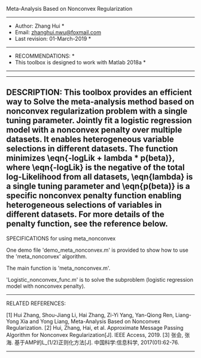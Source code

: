 Meta-Analysis Based on Nonconvex Regularization

*****************************************************************************************************************
* Author: Zhang Hui  											*
* Email:    zhanghui.nwu@foxmail.com
* Last revision: 01-March-2019                                  								*
*****************************************************************************************************************
* RECOMMENDATIONS:                                   	*
* This toolbox is designed to work with Matlab 2018a  *
*********************************************************

------------------------------------------------------------------------------------------------------------------------------------------------
DESCRIPTION:
This toolbox provides an efficient way to Solve the meta-analysis method 
based on nonconvex regularization problem with a single tuning parameter.
Jointly fit a logistic regression model with a nonconvex penalty over multiple datasets.
It enables heterogeneous variable selections in different datasets. 
The function minimizes \eqn{-logLik + lambda * p(beta)}, where \eqn{-logLik} is the negative of the total
log-Likelihood from all datasets, \eqn{lambda} is a single tuning parameter and \eqn{p(beta)} is a specific nonconvex penalty
function enabling heterogeneous selections of variables in different datasets. For more details of the penalty
function, see the reference below.
------------------------------------------------------------------------------------------------------------------------------------------------
SPECIFICATIONS for using meta_nonconvex

One demo file 'demo_meta_nonconvex.m' is provided to show how to use the 'meta_nonconvex' algorithm.

The main function is 'meta_nonconvex.m'.

'Logistic_nonconvex_func.m' is to solve the subproblem (logistic regression model with nonconvex penalty).

------------------------------------------------------------------------------------------------------------------------------------------------
RELATED REFERENCES:

[1] Hui Zhang, Shou-Jiang Li, Hai Zhang, Zi-Yi Yang, Yan-Qiong Ren, Liang-Yong Xia and Yong Liang,
    Meta-Analysis Based on Nonconvex Regularization.
[2] Hui, Zhang, Hai, et al. Approximate Message Passing Algorithm for Nonconvex Regularization[J]. IEEE Access, 2019.
[3] 张会, 张海. 基于AMP的L_(1/2)正则化方法[J]. 中国科学:信息科学, 2017(01):62-76.

------------------------------------------------------------------------------------------------------------------------------------------------
